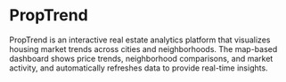 # PropTrend
PropTrend is an interactive real estate analytics platform that visualizes housing market trends across cities and neighborhoods. The map-based dashboard shows price trends, neighborhood comparisons, and market activity, and automatically refreshes data to provide real-time insights.
